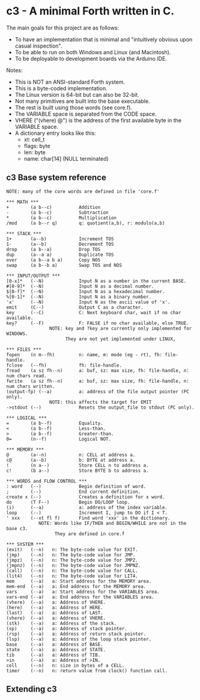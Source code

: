 # c3 - A minimal Forth written in C.

The main goals for this project are as follows:
- To have an implementation that is minimal and "intuitively obvious upon casual inspection".
- To be able to run on both Windows and Linux (and Macintosh).
- To be deployable to development boards via the Arduino IDE.

Notes:
- This is NOT an ANSI-standard Forth system.
- This is a byte-coded implementation.
- The Linux version is 64-bit but can also be 32-bit.
- Not many primitives are built into the base executable.
- The rest is built using those words (see core.f).
- The VARIABLE space is separated from the CODE space.
- VHERE ("(vhere) @") is the address of the first available byte in the VARIABLE space.
- A dictionary entry looks like this:
    - xt:      cell_t
    - flags:   byte
    - len:     byte
    - name:    char[14] (NULL terminated)

## c3 Base system reference
```
NOTE: many of the core words are defined in file 'core.f'

*** MATH ***
+        (a b--c)          Addition
-        (a b--c)          Subtraction
*        (a b--c)          Multiplication
/mod     (a b--r q)        q: quotient(a,b), r: modulo(a,b)

*** STACK ***
1+       (a--b)            Increment TOS
1-       (a--b)            Decrement TOS
drop     (a b--a)          Drop TOS
dup      (a--a a)          Duplicate TOS
over     (a b--a b a)      Copy NOS
swap     (a b--b a)        Swap TOS and NOS

*** INPUT/OUTPUT ***
[0-x]*   (--N)             Input N as a number in the current BASE.
#[0-9]*  (--N)             Input N as a decimal number.
$[0-f]*  (--N)             Input N as a hexadecimal number.
%[0-1]*  (--N)             Input N as a binary number.
'x'      (--N)             Input N as the ascii value of 'x'.
emit     (C--)             Output C as a character.
key      (--C)             C: Next keyboard char, wait if no char available.
key?     (--F)             F: FALSE if no char available, else TRUE.
                NOTE: key and ?key are currently only implemented for WINDOWS.
                      They are not yet implemented under LINUX, 

*** FILES ***
fopen    (n m--fh)         n: name, m: mode (eg - rt), fh: file-handle.
fclose   (--fh)            fh: file-handle.
fread    (a sz fh--n)      a: buf, sz: max size, fh: file-handle, n: num chars read.
fwrite   (a sz fh--n)      a: buf, sz: max size, fh: file-handle, n: num chars written.
(output-fp) (--a)          a: address of the file output pointer (PC only).
                NOTE: this affects the target for EMIT
->stdout (--)              Resets the output_file to stdout (PC only).

*** LOGICAL ***
=        (a b--f)          Equality.
<        (a b--f)          Less-than.
>        (a b--f)          Greater-than.
0=       (n--f)            Logical NOT.

*** MEMORY ***
@        (a--n)            n: CELL at address a.
c@       (a--b)            b: BYTE at address a.
!        (n a--)           Store CELL n to address a.
c!       (b a--)           Store BYTE b to address a.

*** WORDS and FLOW CONTROL ***
: word   (--)              Begin definition of word.
;        (--)              End current definition.
create x (--)              Creates a definition for x word.
do       (T F--)           Begin DO/LOOP loop.
(i)      (--a)             a: address of the index variable.
loop     (--)              Increment I, jump to DO if I < T.
' xxx    (--xt fl f)       Find word 'xxx' in the dictionary.
            NOTE: Words like IF/THEN and BEGIN/WHILE are not in the base c3.
                  They are defined in core.f

*** SYSTEM ***
(exit)   (--n)   n: The byte-code value for EXIT.
(jmp)    (--n)   n: The byte-code value for JMP.
(jmpz)   (--n)   n: The byte-code value for JMPZ.
(jmpnz)  (--n)   n: The byte-code value for JMPNZ.
(call)   (--n)   n: The byte-code value for CALL.
(lit4)   (--n)   n: The byte-code value for LIT4.
mem      (--a)   a: Start address for the MEMORY area.
mem-end  (--a)   a: End address for the MEMORY area.
vars     (--a)   a: Start address for the VARIABLES area.
vars-end (--a)   a: End address for the VARIABLES area.
(vhere)  (--a)   a: Address of VHERE.
(here)   (--a)   a: Address of HERE.
(last)   (--a)   a: Address of LAST.
(vhere)  (--a)   a: Address of VHERE.
(stk)    (--a)   a: Address of the stack.
(sp)     (--a)   a: Address of stack pointer.
(rsp)    (--a)   a: Address of return stack pointer.
(lsp)    (--a)   a: Address of the loop stack pointer.
base     (--a)   a: Address of BASE.
state    (--a)   a: Address of STATE.
tib      (--a)   a: Address of TIB.
>in      (--a)   a: Address of >IN.
cell     (--n)   n: size in bytes of a CELL.
timer    (--n)   n: return value from clock() function call.
```

## Extending c3
